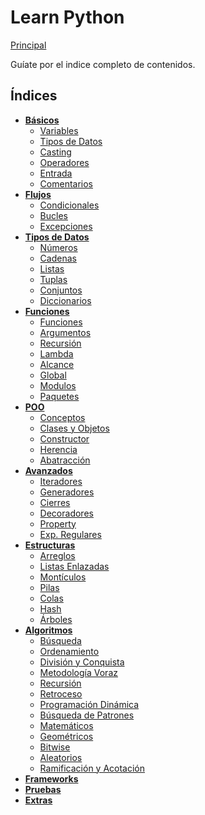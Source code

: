# Learn Python

[Principal](../README_ESP.MD)

Guíate por el indice completo de contenidos.

## Índices

- **[Básicos](basicos/)**
  - [Variables](basicos/variables.md)
  - [Tipos de Datos](basicos/tipos_datos.md)
  - [Casting](basicos/casting.md)
  - [Operadores](basicos/operadores.md)
  - [Entrada](basicos/entrada.md)
  - [Comentarios](basicos/comentarios.md)
- **[Flujos](flujos/)**
  - [Condicionales](flujos/condicionales.md)
  - [Bucles](flujos/bucles.md)
  - [Excepciones](flujos/excepciones.md)
- **[Tipos de Datos](tipos_datos/)**
  - [Números](tipos_datos/numeros.md)
  - [Cadenas](tipos_datos/cadenas.md)
  - [Listas](tipos_datos/listas.md)
  - [Tuplas](tipos_datos/tuplas.md)
  - [Conjuntos](tipos_datos/conjuntos.md)
  - [Diccionarios](tipos_datos/diccionarios.md)
- **[Funciones](funciones/)**
  - [Funciones](funciones/funciones.md)
  - [Argumentos](funciones/argumentos.md)
  - [Recursión](funciones/funciones.md)
  - [Lambda](funciones/funciones.md)
  - [Alcance](funciones/funciones.md)
  - [Global](funciones/funciones.md)
  - [Modulos](funciones/funciones.md)
  - [Paquetes](funciones/funciones.md)
- **[POO](poo/)**
  - [Conceptos](funciones/funciones.md)
  - [Clases y Objetos](funciones/funciones.md)
  - [Constructor](funciones/funciones.md)
  - [Herencia](funciones/funciones.md)
  - [Abatracción](funciones/funciones.md)
- **[Avanzados](avanzados/)**
  - [Iteradores](funciones/funciones.md)
  - [Generadores](funciones/funciones.md)
  - [Cierres](funciones/funciones.md)
  - [Decoradores](funciones/funciones.md)
  - [Property](funciones/funciones.md)
  - [Exp. Regulares](funciones/funciones.md)
- **[Estructuras](estructuras/)**
  - [Arreglos](funciones/funciones.md)
  - [Listas Enlazadas](funciones/funciones.md)
  - [Montículos](funciones/funciones.md)
  - [Pilas](funciones/funciones.md)
  - [Colas](funciones/funciones.md)
  - [Hash](funciones/funciones.md)
  - [Árboles](funciones/funciones.md)
- **[Algoritmos](algoritmos/)**
  - [Búsqueda](funciones/funciones.md)
  - [Ordenamiento](funciones/funciones.md)
  - [División y Conquista](funciones/funciones.md)
  - [Metodología Voraz](funciones/funciones.md)
  - [Recursión](funciones/funciones.md)
  - [Retroceso](funciones/funciones.md)
  - [Programación Dinámica](funciones/funciones.md)
  - [Búsqueda de Patrones](funciones/funciones.md)
  - [Matemáticos](funciones/funciones.md)
  - [Geométricos](funciones/funciones.md)
  - [Bitwise](funciones/funciones.md)
  - [Aleatorios](funciones/funciones.md)
  - [Ramificación y Acotación](funciones/funciones.md)
- **[Frameworks](frameworks/)**
- **[Pruebas](pruebas/)**
- **[Extras](extras/)**
